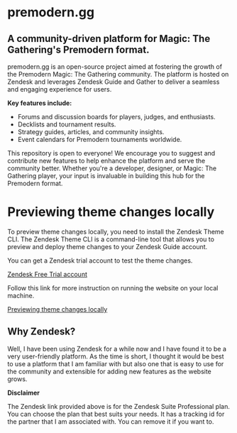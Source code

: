 # premodern.gg

## A community-driven platform for Magic: The Gathering's Premodern format.

premodern.gg is an open-source project aimed at fostering the growth of the Premodern Magic: The Gathering community.
The platform is hosted on Zendesk and leverages Zendesk Guide and Gather to deliver a seamless and engaging experience
for users.

**Key features include:**

- Forums and discussion boards for players, judges, and enthusiasts.
- Decklists and tournament results.
- Strategy guides, articles, and community insights.
- Event calendars for Premodern tournaments worldwide.

This repository is open to everyone! We encourage you to suggest and contribute new features to help enhance the
platform and serve the community better. Whether you're a developer, designer, or Magic: The Gathering player, your
input is invaluable in building this hub for the Premodern format.  

# Previewing theme changes locally

To preview theme changes locally, you need to install the Zendesk Theme CLI. The Zendesk Theme CLI is a command-line tool that allows you to preview and deploy theme changes to your Zendesk Guide account.

You can get a Zendesk trial account to test the theme changes.

[Zendesk Free Trial account](https://www.zendesk.com/register/?source=zendesk_suite&plan=professional&partner_contact=0036R00003jATedQAG&partner_account=0018000001DkAA3AAN&utm_campaign=partners_support_suite_trial&utm_medium=partner_email&utm_source=BCR%20Teleatendimento%20LTDA%20(Partner))

Follow this link for more instruction on running the website on your local machine.

[Previewing theme changes locally](https://support.zendesk.com/hc/en-us/articles/4408822095642-Previewing-theme-changes-locally)

## Why Zendesk?
Well, I have been using Zendesk for a while now and I have found it to be a very user-friendly platform. As the time is short, I thought it would be best to use a platform that I am familiar with but also one that is easy to use for the community and extensible for adding new features as the website grows.

**Disclaimer**

The Zendesk link provided above is for the Zendesk Suite Professional plan. You can choose the plan that best suits your needs. It has a tracking id for the partner that I am associated with. You can remove it if you want to.

